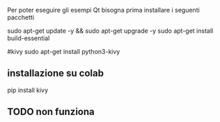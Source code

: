 Per poter eseguire gli esempi Qt bisogna prima installare i seguenti pacchetti

sudo apt-get update -y && sudo apt-get upgrade -y
sudo apt-get install build-essential

#kivy
sudo apt-get install python3-kivy

## installazione su colab
pip install kivy

## TODO non funziona 